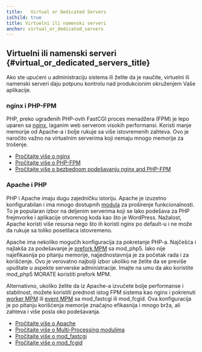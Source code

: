 ```yaml
---
title:   Virtual or Dedicated Servers
isChild: true
title: Virtuelni ili namenski serveri
anchor: virtual_or_dedicated_servers
---
```


## Virtuelni ili namenski serveri {#virtual_or_dedicated_servers_title}

Ako ste upućeni u administraciju sistema ili želite da je naučite, virtuelni ili namenski serveri daju potpunu kontrolu
nad produkcionim okruženjem Vaše aplikacije.

### nginx i PHP-FPM

PHP, preko ugrađenih PHP-ovih FastCGI proces menadžera (FPM) je lepo uparen sa [nginx](http://nginx.org), laganim web
serverom visokih performansi. Koristi manje memorije od Apache-a i bolje rukuje sa više istovremenih zahteva. Ovo je
naročito važno na virtuelnim serverima koji nemaju mnogo memorije za trošenje.

* [Pročitajte više o nginx](http://nginx.org)
* [Pročitajte više o PHP-FPM](http://php.net/manual/en/install.fpm.php)
* [Pročitajte više o bezbednom podešavanju nginx and PHP-FPM](https://nealpoole.com/blog/2011/04/setting-up-php-fastcgi-and-nginx-dont-trust-the-tutorials-check-your-configuration/)

### Apache i PHP

PHP i Apache imaju dugu zajedničku istoriju. Apache je izuzetno konfigurabilan i ima mnogo dostupnih [modula](http://httpd.apache.org/docs/2.4/mod/) za
proširenje funkcionalnosti. To je popularan izbor na deljenim serverima koji se lako podešava za PHP frejmvorke i
aplikacije otvorenog koda kao što je WordPress. Nažalost, Apache koristi više resursa nego što ih koristi nginx po
default-u i ne može da rukuje sa toliko posetilaca istovremeno.

Apache ima nekoliko mogućih konfiguracija za pokretanje PHP-a. Najčešća i najlakša za podešavanje je [prefork MPM](http://httpd.apache.org/docs/2.4/mod/prefork.html) sa mod_php5. Iako nije najefikasnija po pitanju memorije, najjednostavnija je za početak rada i za
korišćenje. Ovo je verovatno najbolji izbor ukoliko ne želite da se previše upuštate u aspekte serverske administracije.
Imajte na umu da ako koristite mod_php5 MORATE koristiti prefork MPM.

Alternativno, ukoliko želite da iz Apache-a izvučete bolje performanse i stabilnost, možete koristiti prednost istog FPM
sistema kao nginx i pokrenuti [worker MPM](http://httpd.apache.org/docs/2.4/mod/worker.html) ili [event MPM](http://httpd.apache.org/docs/2.4/mod/event.html) sa mod_fastcgi ili mod_fcgid. Ova konfiguracija je po pitanju korišćenja memorije značajno efikasnija i mnogo brža, ali
zahteva i više posla oko podešavanja.

* [Pročitajte više o Apache](http://httpd.apache.org/)
* [Pročitajte više o Multi-Processing modulima](http://httpd.apache.org/docs/2.4/mod/mpm_common.html)
* [Pročitajte više o mod_fastcgi](http://www.fastcgi.com/mod_fastcgi/docs/mod_fastcgi.html)
* [Pročitajte više o mod_fcgid](http://httpd.apache.org/mod_fcgid/)
